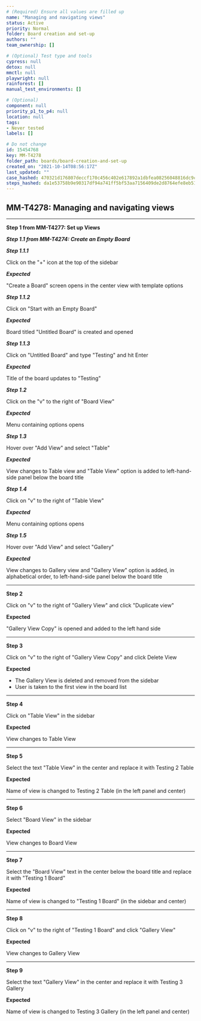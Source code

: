 ```yaml
---
# (Required) Ensure all values are filled up
name: "Managing and navigating views"
status: Active
priority: Normal
folder: Board creation and set-up
authors: ""
team_ownership: []

# (Optional) Test type and tools
cypress: null
detox: null
mmctl: null
playwright: null
rainforest: []
manual_test_environments: []

# (Optional)
component: null
priority_p1_to_p4: null
location: null
tags: 
- Never tested
labels: []

# Do not change
id: 15454768
key: MM-T4278
folder_path: boards/board-creation-and-set-up
created_on: "2021-10-14T08:56:17Z"
last_updated: ""
case_hashed: 470321d176807deccf170c456c402e617892a1dbfea08256048816dc9cf96a0ec2153ce976c2e8133b8751c6f975227f
steps_hashed: da1e53758b9e90317df94a741ff5bf53aa7156409de2d8764efe8eb51385fef0a1b1040a8341c4d9f98bbecead66fbeb
---
```


## MM-T4278: Managing and navigating views

---

**Step 1 from MM-T4277: Set up Views**

<!-- (Auto-generated) Note: The following step/s in Step 1 should not be updated here. Instead, modify directly to the referenced MM-T4277 test case. -->

_**Step 1.1 from MM-T4274: Create an Empty Board**_

<!-- (Auto-generated) Note: The following step/s in Step 1 should not be updated here. Instead, modify directly to the referenced MM-T4274 test case. -->

_**Step 1.1.1**_

Click on the "+" icon at the top of the sidebar

_**Expected**_

"Create a Board" screen opens in the center view with template options

_**Step 1.1.2**_

Click on "Start with an Empty Board"

_**Expected**_

Board titled "Untitled Board" is created and opened

_**Step 1.1.3**_

Click on "Untitled Board" and type "Testing" and hit Enter

_**Expected**_

Title of the board updates to "Testing"

_**Step 1.2**_

Click on the "v" to the right of "Board View"

_**Expected**_

Menu containing options opens

_**Step 1.3**_

Hover over "Add View" and select "Table"

_**Expected**_

View changes to Table view and "Table View" option is added to left-hand-side panel below the board title

_**Step 1.4**_

Click on "v" to the right of "Table View"

_**Expected**_

Menu containing options opens

_**Step 1.5**_

Hover over "Add View" and select "Gallery"

_**Expected**_

View changes to Gallery view and "Gallery View" option is added, in alphabetical order, to left-hand-side panel below the board title

---

**Step 2**

Click on "v" to the right of "Gallery View" and click "Duplicate view"

**Expected**

"Gallery View Copy" is opened and added to the left hand side

---

**Step 3**

Click on "v" to the right of "Gallery View Copy" and click Delete View

**Expected**

- The Gallery View is deleted and removed from the sidebar
- User is taken to the first view in the board list

---

**Step 4**

Click on "Table View" in the sidebar

**Expected**

View changes to Table View

---

**Step 5**

Select the text "Table View" in the center and replace it with Testing 2 Table

**Expected**

Name of view is changed to Testing 2 Table (in the left panel and center)

---

**Step 6**

Select "Board View" in the sidebar

**Expected**

View changes to Board View

---

**Step 7**

Select the "Board View" text in the center below the board title and replace it with "Testing 1 Board"

**Expected**

Name of view is changed to "Testing 1 Board" (in the sidebar and center)

---

**Step 8**

Click on "v" to the right of "Testing 1 Board" and click "Gallery View"

**Expected**

View changes to Gallery View

---

**Step 9**

Select the text "Gallery View" in the center and replace it with Testing 3 Gallery

**Expected**

Name of view is changed to Testing 3 Gallery (in the left panel and center)
